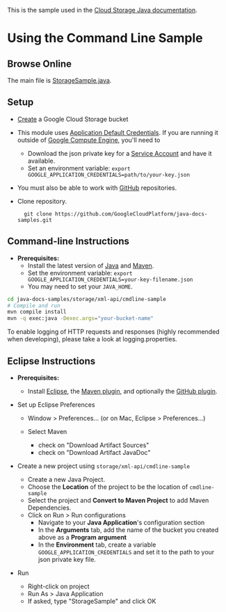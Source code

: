 This is the sample used in the [Cloud Storage Java documentation](https://cloud.google.com/storage/docs/xml-api-java-samples).

Using the Command Line Sample
==============================================================

Browse Online
--------------

The main file is [StorageSample.java](https://github.com/GoogleCloudPlatform/java-docs-samples/blob/master/storage/xml-api/cmdline-sample/src/main/java/StorageSample.java).


Setup
-----

* [Create](https://cloud.google.com/storage/docs/cloud-console#_creatingbuckets) a Google Cloud Storage bucket
* This module uses [Application Default Credentials](https://developers.google.com/accounts/docs/application-default-credentials). If you are running it outside of [Google Compute Engine](https://cloud.google.com/compute/), you'll need to
    * Download the json private key for a [Service Account](https://cloud.google.com/storage/docs/authentication#service_accounts) and have it available.
    * Set an environment variable: `export GOOGLE_APPLICATION_CREDENTIALS=path/to/your-key.json`
* You must also be able to work with [GitHub](https://help.github.com/articles/set-up-git) repositories.
* Clone repository.

        git clone https://github.com/GoogleCloudPlatform/java-docs-samples.git


Command-line Instructions
-------------------------

* **Prerequisites:**
    * Install the latest version of [Java](http://java.com) and [Maven](http://maven.apache.org/download.html).
    * Set the environment variable: `export GOOGLE_APPLICATION_CREDENTIALS=your-key-filename.json`
    * You may need to set your `JAVA_HOME`.

```bash
cd java-docs-samples/storage/xml-api/cmdline-sample
# Compile and run
mvn compile install
mvn -q exec:java -Dexec.args="your-bucket-name"
```

To enable logging of HTTP requests and responses (highly recommended when
developing), please take a look at logging.properties.


Eclipse Instructions
--------------------

* **Prerequisites:**
    * Install [Eclipse](http://www.eclipse.org/downloads/), the [Maven plugin](http://eclipse.org/m2e/), and optionally the [GitHub plugin](http://eclipse.github.com/).

* Set up Eclipse Preferences

    * Window > Preferences... (or on Mac, Eclipse > Preferences...)
    * Select Maven

        * check on "Download Artifact Sources"
        * check on "Download Artifact JavaDoc"

* Create a new project using `storage/xml-api/cmdline-sample`

    * Create a new Java Project.
    * Choose the **Location** of the project to be the location of `cmdline-sample`
    * Select the project and **Convert to Maven Project** to add Maven Dependencies.
    * Click on Run > Run configurations
        * Navigate to your **Java Application**'s configuration section
        * In the **Arguments** tab, add the name of the bucket you created above as a **Program argument**
        * In the **Environment** tab, create a variable `GOOGLE_APPLICATION_CREDENTIALS` and set it to the path to your json private key file.

* Run

    * Right-click on project
    * Run As > Java Application
    * If asked, type "StorageSample" and click OK
